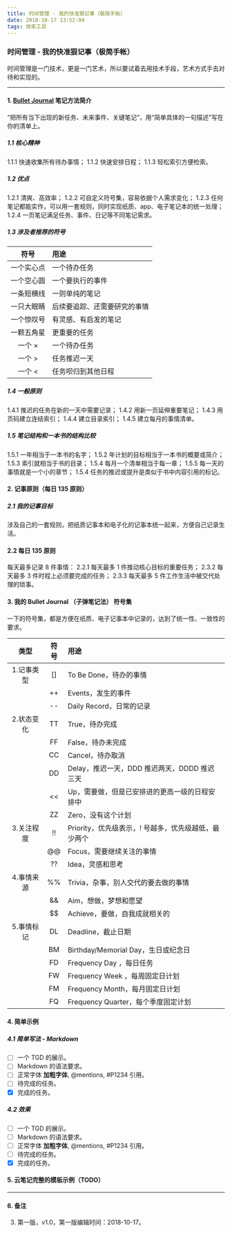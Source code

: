 ```yaml
---
title: 时间管理 - 我的快准狠记事（极简手帐）
date: 2018-10-17 13:52:04
tags: 效率工具
---
```


### 时间管理 - 我的快准狠记事（极简手帐）

>
时间管理是一门技术，更是一门艺术，所以要试着去用技术手段，艺术方式手去对待和实现的。
>

----

#### 1. [Bullet Journal](https://bulletjournal.com/)  笔记方法简介
>
“把所有当下出现的新任务、未来事件、关键笔记”，用“简单具体的一句描述”写在你的清单上。
>
##### 1.1 核心精神
>
1.1.1 快速收集所有待办事情；
1.1.2 快速安排日程；
1.1.3 轻松索引方便检索。
>
##### 1.2 优点
>
1.2.1 清爽、高效率；
1.2.2 可自定义符号集，容易依据个人需求变化；
1.2.3 任何笔记都能实作，可以用一套规则，同时实现纸质、app、电子笔记本的统一处理；
1.2.4 一页笔记满足任务、事件、日记等不同笔记需求。
>
##### 1.3 涉及者推荐的符号
|符号      | 用途                         |
|:--------:| :--------------------------- |
|一个实心点| 一个待办任务                 |
|一个空心圆| 一个要执行的事件             |
|一条短横线| 一则单纯的笔记               |
|一只大眼睛| 后续要追踪、还需要研究的事情 |
|一个惊叹号| 有灵感、有启发的笔记         |
|一颗五角星| 更重要的任务                 |
|一个 ×    | 一个待办任务                 |
|一个 >    | 任务推迟一天                 |
|一个 <    | 任务呗归到其他日程           |

##### 1.4 一般原则
>
1.4.1 推迟的任务在新的一天中需要记录；
1.4.2 用新一页延伸重要笔记；
1.4.3 用页码建立连结索引；
1.4.4 建立目录索引；
1.4.5 建立每月的事情清单。
>

##### 1.5 笔记结构和一本书的结构比较
>
1.5.1 一年相当于一本书的名字；
1.5.2 年计划的目标相当于一本书的概要或简介；
1.5.3 索引就相当于书的目录；
1.5.4 每月一个清单相当于每一章；
1.5.5 每一天的事情就是一个小的章节；
1.5.4 任务的推迟或提升是类似于书中内容引用的标记。
>

#### 2. 记事原则（每日 135 原则）
##### 2.1 我的记事目标
>
涉及自己的一套规则，把纸质记事本和电子化的记事本统一起来，方便自己记录生活。
>
#### 2.2 每日 135 原则
>
每天最多记录 8 件事情：
2.2.1 每天最多 1 件推动核心目标的重要任务；
2.3.2 每天最多 3 件时程上必须要完成的任务；
2.3.3 每天最多 5 件工作生活中被交代处理的琐事。
>

#### 3. 我的 Bullet Journal （子弹笔记法） 符号集
>
一下的符号集，都是方便在纸质、电子记事本中记录的，达到了统一性、一致性的要求。
>
| 类型      |符号| 用途                                                 |
|:---------:|:--:| :--------------------------------------------------- |
|1.记事类型 | [] | To Be Done，待办的事情                               |
|           | ++ | Events，发生的事件                                   |
|           | -- | Daily Record，日常的记录                             |
|2.状态变化 | TT | True，待办完成                                       |
|           | FF | False，待办未完成                                    |
|           | CC | Cancel，待办取消                                     |
|           | DD | Delay，推迟一天，DDD 推迟两天，DDDD 推迟三天         |
|           | << | Up，需要做，但是已安排进的更高一级的日程安排中       |
|           | ZZ | Zero，没有这个计划                                   |
|3.关注程度 | !! | Priority，优先级表示，! 号越多，优先级越低，最少两个 |
|           | @@ | Focus，需要继续关注的事情                            |
|           | ?? | Idea，灵感和思考                                     |
|4.事情来源 | %% | Trivia，杂事，别人交代的要去做的事情                 |
|           | && | Aim，想做，梦想和愿望                                |
|           | $$ | Achieve，要做，自我成就相关的                        |
|5.事情标记 | DL | Deadline，截止日期                                   |
|           | BM | Birthday/Memorial Day，生日或纪念日                  |
|           | FD | Frequency Day  ，每日任务                            |
|           | FW | Frequency Week ，每周固定日计划                      |
|           | FM | Frequency Month，每月固定日计划                      |
|           | FQ | Frequency Quarter，每个季度固定计划                  |
#### 4. 简单示例
##### 4.1 简单写法 - Markdown
>
- [ ] 一个 TGD 的展示。
- [ ] Markdown 的语法要求。
- [ ] 正常字体 **加粗字体**, @mentions, #P1234 引用。
- [ ] 待完成的任务。
- [x] 完成的任务。
>
##### 4.2 效果
- [ ] 一个 TGD 的展示。
- [ ] Markdown 的语法要求。
- [ ] 正常字体 **加粗字体**, @mentions, #P1234 引用。
- [ ] 待完成的任务。
- [x] 完成的任务。

#### 5. 云笔记完整的模板示例（TODO）

---
#### 6. 备注
>
3. 第一版，v1.0，第一版编辑时间：2018-10-17。
>
